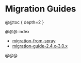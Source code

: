 <a id="migration-guides"></a>
# Migration Guides

@@toc { depth=2 }

@@@ index

* [migration-from-spray](migration-from-spray.md)
* [migration-guide-2.4.x-3.0.x](migration-guide-2.4.x-3.0.x.md)

@@@
